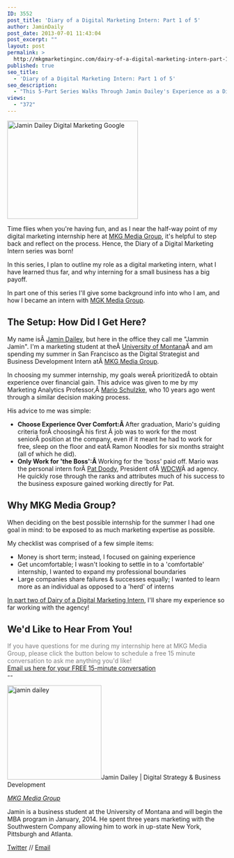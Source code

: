 ```yaml
---
ID: 3552
post_title: 'Diary of a Digital Marketing Intern: Part 1 of 5'
author: JaminDaily
post_date: 2013-07-01 11:43:04
post_excerpt: ""
layout: post
permalink: >
  http://mkgmarketinginc.com/dairy-of-a-digital-marketing-intern-part-1-of-5/
published: true
seo_title:
  - 'Diary of a Digital Marketing Intern: Part 1 of 5'
seo_description:
  - "This 5-Part Series Walks Through Jamin Dailey's Experience as a Digital Marketing Intern at MKG Media Group"
views:
  - "372"
---
```

<a href="http://mkgmediagroup.com/wp-content/uploads/2013/06/Jamin-Dailey-Digital-Marketing-Google.jpg"><img class="alignleft size-medium wp-image-3567" alt="Jamin Dailey Digital Marketing Google" src="http://mkgmediagroup.com/wp-content/uploads/2013/06/Jamin-Dailey-Digital-Marketing-Google-300x225.jpg" width="300" height="225" /></a>

Time flies when you're having fun, and as I near the half-way point of my digital marketing internship here at <a href="http://mkgmediagroup.com/" target="_blank">MKG Media Group</a>, it's helpful to step back and reflect on the process. Hence, the Diary of a Digital Marketing Intern series was born!

In this series, I plan to outline my role as a digital marketing intern, what I have learned thus far, and why interning for a small business has a big payoff.

In part one of this series I'll give some background info into who I am, and how I became an intern with <a href="http://mkgmediagroup.com/" target="_blank">MGK Media Group</a>.
<h2>The Setup: How Did I Get Here?</h2>
My name isÂ <a href="http://www.linkedin.com/profile/view?id=80991800&amp;authType=NAME_SEARCH&amp;authToken=DRxM&amp;locale=en_US&amp;srchid=809918001372189962755&amp;srchindex=1&amp;srchtotal=1&amp;trk=vsrp_people_res_name&amp;trkInfo=VSRPsearchId%3A809918001372189962755%2CVSRPtargetId%3A80991800%2CVSRPcmpt%3Aprimary" target="_blank">Jamin Dailey</a>, but here in the office they call me "Jammin Jamin". I'm a marketing student at theÂ <a href="http://www.umt.edu/" target="_blank">University of Montana</a>Â and am spending my summer in San Francisco as the Digital Strategist and Business Development Intern atÂ <a href="http://mkgmediagroup.com/" target="_blank">MKG Media Group</a>.

In choosing my summer internship, my goals wereÂ prioritizedÂ to obtain experience over financial gain. This advice was given to me by my Marketing Analytics Professor,Â <a href="http://www.linkedin.com/in/mschulzke" target="_blank">Mario Schulzke</a>, who 10 years ago went through a similar decision making process.

His advice to me was simple:
<ul>
	<li><b>Choose Experience Over Comfort:Â </b>After graduation, Mario's guiding criteria forÂ choosingÂ his first Â job was to work for the most seniorÂ position at the company, even if it meant he had to work for free, sleep on the floor and eatÂ Ramon Noodles for six months straight (all of which he did).</li>
	<li><strong>Only Work for 'the Boss':Â </strong>Working for the 'boss' paid off. Mario was the personal intern forÂ <a href="http://www.wdcw.com/about/people/" target="_blank">Pat Doody</a>, President ofÂ <a href="http://www.wdcw.com/" target="_blank">WDCW</a>Â ad agency. He quickly rose through the ranks and attributes much of his success to the business exposure gained working directly for Pat.</li>
</ul>
<h2>Why MKG Media Group?</h2>
When deciding on the best possible internship for the summer I had one goal in mind: to be exposed to as much marketing expertise as possible.

My checklist was comprised of a few simple items:
<ul>
	<li>Money is short term; instead, I focused on gaining experience</li>
	<li>Get uncomfortable; I wasn't looking to settle in to a 'comfortable' internship, I wanted to expand my professional boundaries</li>
	<li>Large companies share failures &amp; successes equally; I wanted to learn more as an individual as opposed to a 'herd' of interns</li>
</ul>
<a title="Diary of a Digital Marketing Intern: Doinâ€™ Work!" href="http://mkgmediagroup.com/diary-of-a-digital-marketing-intern-doin-work/">In part two of Dairy of a Digital Marketing Intern,</a> I'll share my experience so far working with the agency!
<h2>We'd Like to Hear From You!</h2>
<span style="color: #808080;">If you have questions for me during my internship here at MKG Media Group, please click the button below to schedule a free 15 minute conversation to ask me anything you'd like!
</span>
<div class="consultbutton"><a href="http://mkgmediagroup.com/consult">Email us here for your FREE 15-minute conversation</a></div>
--

<span itemprop="jobTitle"><a href="http://mkgmediagroup.com/wp-content/uploads/2013/06/jd_school_bw_head.jpg"><img class="alignleft size-full wp-image-3321" alt="jamin dailey" src="http://mkgmediagroup.com/wp-content/uploads/2013/06/jd_school_bw_head.jpg" width="216" height="216" /></a>Jamin Dailey | Digital Strategy &amp; Business Development</span>

<em id="__mceDel"> <a itemprop="url" href="http://www.mkgmediagroup.com">MKG Media Group</a></em>

Jamin is a business student at the University of Montana and will begin the MBA program in January, 2014. He spent three years marketing with the Southwestern Company allowing him to work in up-state New York, Pittsburgh and Atlanta.

<a itemprop="url" href="http://www.twitter.com/JaminDailey">Twitter</a> // <a href="mailto:jamin@mkgmediagroup.com" target="_blank">Email</a><a itemprop="email" href="mailto:jamin@mkgmediagroup.com">
</a>
